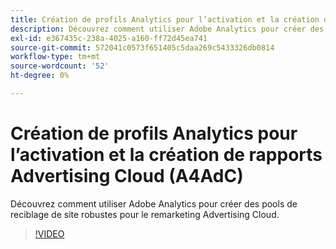 ```yaml
---
title: Création de profils Analytics pour l’activation et la création de rapports Advertising Cloud
description: Découvrez comment utiliser Adobe Analytics pour créer des pools de reciblage de site robustes pour le remarketing Advertising Cloud.
exl-id: e367435c-238a-4025-a160-ff72d45ea741
source-git-commit: 572041c0573f651405c5daa269c5433326db0814
workflow-type: tm+mt
source-wordcount: '52'
ht-degree: 0%

---
```


# Création de profils Analytics pour l’activation et la création de rapports Advertising Cloud (A4AdC)

Découvrez comment utiliser Adobe Analytics pour créer des pools de reciblage de site robustes pour le remarketing Advertising Cloud.

>[!VIDEO](https://video.tv.adobe.com/v/33503)
